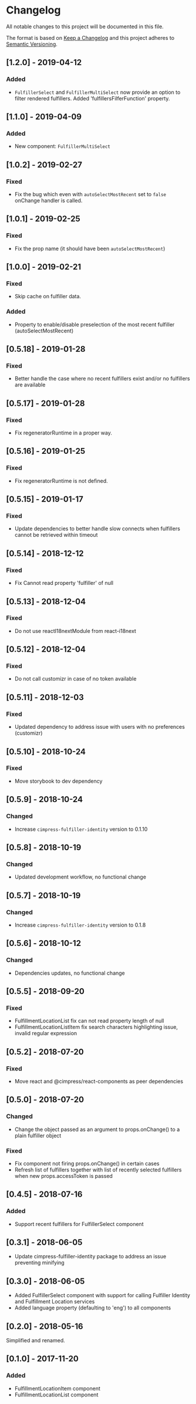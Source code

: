 # Changelog
All notable changes to this project will be documented in this file.

The format is based on [Keep a Changelog](http://keepachangelog.com/en/1.0.0/)
and this project adheres to [Semantic Versioning](http://semver.org/spec/v2.0.0.html).

## [1.2.0] - 2019-04-12
### Added
- `FulfillerSelect` and `FulfillerMultiSelect` now provide an option to filter rendered fulfillers. Added 'fulfillersFilferFunction' property. 

## [1.1.0] - 2019-04-09
### Added
- New component: `FulfillerMultiSelect`

## [1.0.2] - 2019-02-27
### Fixed
- Fix the bug which even with `autoSelectMostRecent` set to `false` onChange handler is called.

## [1.0.1] - 2019-02-25
### Fixed
- Fix the prop name (it should have been `autoSelectMostRecent`)

## [1.0.0] - 2019-02-21
### Fixed
- Skip cache on fulfiller data.
### Added
- Property to enable/disable preselection of the most recent fulfiller (autoSelectMostRecent)

## [0.5.18] - 2019-01-28
### Fixed
- Better handle the case where no recent fulfillers exist and/or no fulfillers are available

## [0.5.17] - 2019-01-28
### Fixed
- Fix regeneratorRuntime in a proper way.

## [0.5.16] - 2019-01-25
### Fixed
- Fix regeneratorRuntime is not defined.

## [0.5.15] - 2019-01-17
### Fixed
- Update dependencies to better handle slow connects when fulfillers cannot be retrieved within timeout

## [0.5.14] - 2018-12-12
### Fixed
- Fix Cannot read property 'fulfiller' of null

## [0.5.13] - 2018-12-04
### Fixed
- Do not use reactI18nextModule from react-i18next 

## [0.5.12] - 2018-12-04
### Fixed
- Do not call customizr in case of no token available

## [0.5.11] - 2018-12-03
### Fixed
- Updated dependency to address issue with users with no preferences (customizr)

## [0.5.10] - 2018-10-24
### Fixed
- Move storybook to dev dependency

## [0.5.9] - 2018-10-24
### Changed
- Increase `cimpress-fulfiller-identity` version to 0.1.10

## [0.5.8] - 2018-10-19
### Changed
- Updated development workflow, no functional change 

## [0.5.7] - 2018-10-19
### Changed
- Increase `cimpress-fulfiller-identity` version to 0.1.8

## [0.5.6] - 2018-10-12
### Changed
- Dependencies updates, no functional change 

## [0.5.5] - 2018-09-20
### Fixed
-  FulfillmentLocationList fix can not read property length of null
-  FulfillmentLocationListItem fix search characters highlighting issue, invalid regular expression 

## [0.5.2] - 2018-07-20
### Fixed
- Move react and @cimpress/react-components as peer dependencies 

## [0.5.0] - 2018-07-20
### Changed
- Change the object passed as an argument to props.onChange() to a plain fulfiller object
### Fixed
- Fix component not firing props.onChange() in certain cases
- Refresh list of fulfillers together with list of recently selected fulfillers when new props.accessToken is passed

## [0.4.5] - 2018-07-16
### Added
- Support recent fulfillers for FulfillerSelect component

## [0.3.1] - 2018-06-05
- Update cimpress-fulfiller-identity package to address an issue preventing minifying

## [0.3.0] - 2018-06-05
- Added FulfillerSelect component with support for calling Fulfiller Identity and Fulfillment Location services
- Added language property (defaulting to 'eng') to all components

## [0.2.0] - 2018-05-16
Simplified and renamed.

## [0.1.0] - 2017-11-20
### Added
- FulfillmentLocationItem component
- FulfillmentLocationList component
